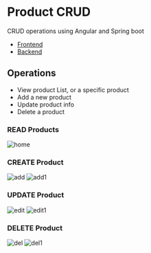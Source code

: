 # Product CRUD
CRUD operations using Angular and Spring boot
* [Frontend](https://github.com/vnaazleen/product-frontend)
* [Backend](https://github.com/vnaazleen/product-crud/tree/main/spring-backend)

## Operations
* View product List, or a specific product
* Add a new product
* Update product info
* Delete a product

### READ Products
![home](https://user-images.githubusercontent.com/54474853/158709654-c5a6cf69-f089-4146-ae40-42f1512532c3.jpg)

### CREATE Product
![add](https://user-images.githubusercontent.com/54474853/158709658-a82fabf2-59d1-4e0a-84ce-fa1752e44e68.jpg)
![add1](https://user-images.githubusercontent.com/54474853/158709661-e0ead116-206c-424c-81b7-5b3b5767fac8.jpg)

### UPDATE Product 
![edit](https://user-images.githubusercontent.com/54474853/158709651-961939bb-37e9-4461-adaa-b3457985ba13.jpg)
![edit1](https://user-images.githubusercontent.com/54474853/158709653-6d9d2715-bff8-4e23-bf0d-84c18eb0c69d.jpg)

### DELETE Product
![del](https://user-images.githubusercontent.com/54474853/158709663-e8c2c404-cb12-499a-9710-4276195535fb.jpg)
![del1](https://user-images.githubusercontent.com/54474853/158709648-63930022-f500-470d-beb3-4a2b333f7944.jpg)
